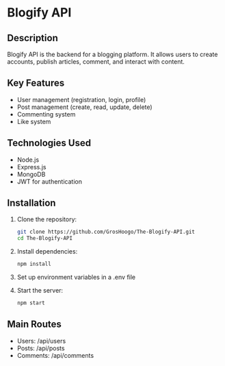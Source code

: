 # Blogify API

## Description

Blogify API is the backend for a blogging platform. It allows users to create accounts, publish articles, comment, and interact with content.

## Key Features

- User management (registration, login, profile)
- Post management (create, read, update, delete)
- Commenting system
- Like system

## Technologies Used

- Node.js
- Express.js
- MongoDB
- JWT for authentication

## Installation

1. Clone the repository:

   ```bash
   git clone https://github.com/GrosHoogo/The-Blogify-API.git
   cd The-Blogify-API

2. Install dependencies:

    ```bash
    npm install

3. Set up environment variables in a .env file

4. Start the server:

    ```bash
    npm start

## Main Routes

- Users: /api/users
- Posts: /api/posts
- Comments: /api/comments

